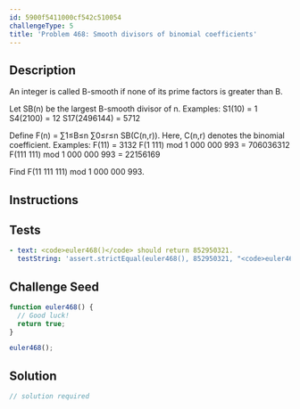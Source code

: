 ```yaml
---
id: 5900f5411000cf542c510054
challengeType: 5
title: 'Problem 468: Smooth divisors of binomial coefficients'
---
```


## Description
<section id='description'>
An integer is called B-smooth if none of its prime factors is greater than B.

Let SB(n) be the largest B-smooth divisor of n.
Examples:
S1(10) = 1
S4(2100) = 12
S17(2496144) = 5712

Define F(n) = ∑1≤B≤n ∑0≤r≤n SB(C(n,r)). Here, C(n,r) denotes the binomial coefficient.
Examples:
F(11) = 3132
F(1 111) mod 1 000 000 993 = 706036312
F(111 111) mod 1 000 000 993 = 22156169

Find F(11 111 111) mod 1 000 000 993.
</section>

## Instructions
<section id='instructions'>

</section>

## Tests
<section id='tests'>

```yml
- text: <code>euler468()</code> should return 852950321.
  testString: 'assert.strictEqual(euler468(), 852950321, "<code>euler468()</code> should return 852950321.");'

```

</section>

## Challenge Seed
<section id='challengeSeed'>

<div id='js-seed'>

```js
function euler468() {
  // Good luck!
  return true;
}

euler468();
```

</div>



</section>

## Solution
<section id='solution'>

```js
// solution required
```
</section>
